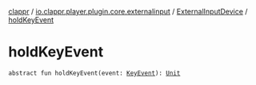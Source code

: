[clappr](../../index.md) / [io.clappr.player.plugin.core.externalinput](../index.md) / [ExternalInputDevice](index.md) / [holdKeyEvent](./hold-key-event.md)

# holdKeyEvent

`abstract fun holdKeyEvent(event: `[`KeyEvent`](https://developer.android.com/reference/android/view/KeyEvent.html)`): `[`Unit`](https://kotlinlang.org/api/latest/jvm/stdlib/kotlin/-unit/index.html)